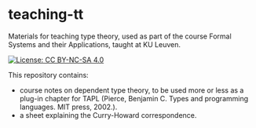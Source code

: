 # teaching-tt
Materials for teaching type theory, used as part of the course Formal Systems and their Applications, taught at KU Leuven.

[![License: CC BY-NC-SA 4.0](https://img.shields.io/badge/License-CC_BY--NC--SA_4.0-lightgrey.svg)](https://creativecommons.org/licenses/by-nc-sa/4.0/)

This repository contains:
- course notes on dependent type theory, to be used more or less as a plug-in chapter for TAPL (Pierce, Benjamin C. Types and programming languages. MIT press, 2002.).
- a sheet explaining the Curry-Howard correspondence.
